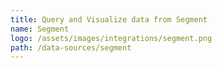 ```yaml
---
title: Query and Visualize data from Segment
name: Segment
logo: /assets/images/integrations/segment.png
path: /data-sources/segment
---
```

